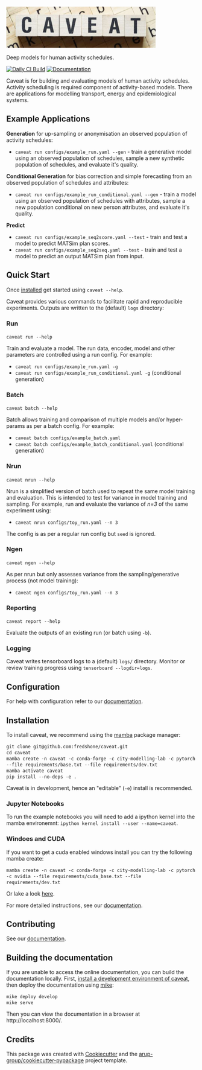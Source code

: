 <!--- the "--8<--" html comments define what part of the README to add to the index page of the documentation -->
<!--- --8<-- [start:docs] -->
![caveat](resources/logos/title.png)

Deep models for human activity schedules.

[![Daily CI Build](https://github.com/fredshone/caveat/actions/workflows/daily-scheduled-ci.yml/badge.svg)](https://github.com/fredshone/caveat/actions/workflows/daily-scheduled-ci.yml)
[![Documentation](https://github.com/fredshone/caveat/actions/workflows/pages/pages-build-deployment/badge.svg)](https://fredshone.github.io/caveat)

Caveat is for building and evaluating models of human activity schedules. Activity scheduling is required component of activity-based models. There are applications for modelling transport, energy and epidemiological systems.

## Example Applications

**Generation** for up-sampling or anonymisation an observed population of activity schedules:
- `caveat run configs/example_run.yaml --gen` - train a generative model using an observed population of schedules, sample a new synthetic population of schedules, and evaluate it's quality.

**Conditional Generation** for bias correction and simple forecasting from an observed population of schedules and attributes:
- `caveat run configs/example_run_conditional.yaml --gen` - train a model using an observed population of schedules with attributes, sample a new population conditional on new person attributes, and evaluate it's quality.

**Predict**
- `caveat run configs/example_seq2score.yaml --test` - train and test a model to predict MATSim plan scores.
- `caveat run configs/example_seq2seq.yaml --test` - train and test a model to predict an output MATSim plan from input.

## Quick Start

Once [installed](#installation) get started using `caveat --help`.

Caveat provides various commands to facilitate rapid and reproducible experiments. Outputs are written to the (default) `logs` directory:

### Run

`caveat run --help`

Train and evaluate a model. The run data, encoder, model and other parameters are controlled using a run config. For example:

- `caveat run configs/example_run.yaml -g`
- `caveat run configs/example_run_conditional.yaml -g` (conditional generation)

### Batch

`caveat batch --help`

Batch allows training and comparison of multiple models and/or hyper-params as per a batch config. For example:

- `caveat batch configs/example_batch.yaml`
- `caveat batch configs/example_batch_conditional.yaml` (conditional generation)

### Nrun

`caveat nrun --help`

Nrun is a simplified version of batch used to repeat the same model training and evaluation. This is intended to test for variance in model training and sampling. For example, run and evaluate the variance of _n=3_ of the same experiment using:

- `caveat nrun configs/toy_run.yaml --n 3`

The config is as per a regular run config but `seed` is ignored.

### Ngen

`caveat ngen --help`

As per nrun but only assesses variance from the sampling/generative process (not model training):

- `caveat ngen configs/toy_run.yaml --n 3`

### Reporting

`caveat report --help`

Evaluate the outputs of an existing run (or batch using `-b`).

### Logging

Caveat writes tensorboard logs to a (default) `logs/` directory. Monitor or review training progress using `tensorboard --logdir=logs`.

## Configuration

For help with configuration refer to our [documentation](https://fredshone.github.io/caveat/latest/configuration).

## Installation

To install caveat, we recommend using the [mamba](https://mamba.readthedocs.io/en/latest/index.html) package manager:

<!--- --8<-- [start:docs-install-dev] -->
``` shell
git clone git@github.com:fredshone/caveat.git
cd caveat
mamba create -n caveat -c conda-forge -c city-modelling-lab -c pytorch --file requirements/base.txt --file requirements/dev.txt
mamba activate caveat
pip install --no-deps -e .
```

Caveat is in development, hence an "editable" (`-e`) install is recommended.

### Jupyter Notebooks

To run the example notebooks you will need to add a ipython kernel into the mamba environemnt: `ipython kernel install --user --name=caveat`.

### Windoes and CUDA
If you want to get a cuda enabled windows install you can try the following mamba create:
```
mamba create -n caveat -c conda-forge -c city-modelling-lab -c pytorch -c nvidia --file requirements/cuda_base.txt --file requirements/dev.txt
```
Or lake a look [here](https://pytorch.org/get-started/locally/).
<!--- --8<-- [end:docs-install-dev] -->
For more detailed instructions, see our [documentation](https://fredshone.github.io/caveat/latest/installation/).

## Contributing

See our [documentation](https://fredshone.github.io/caveat/latest/contributing/).

## Building the documentation

If you are unable to access the online documentation, you can build the documentation locally.
First, [install a development environment of caveat](https://fredshone.github.io/caveat/latest/installation/), then deploy the documentation using [mike](https://github.com/jimporter/mike):

```
mike deploy develop
mike serve
```

Then you can view the documentation in a browser at http://localhost:8000/.


## Credits

This package was created with [Cookiecutter](https://github.com/audreyr/cookiecutter) and the [arup-group/cookiecutter-pypackage](https://github.com/arup-group/cookiecutter-pypackage) project template.